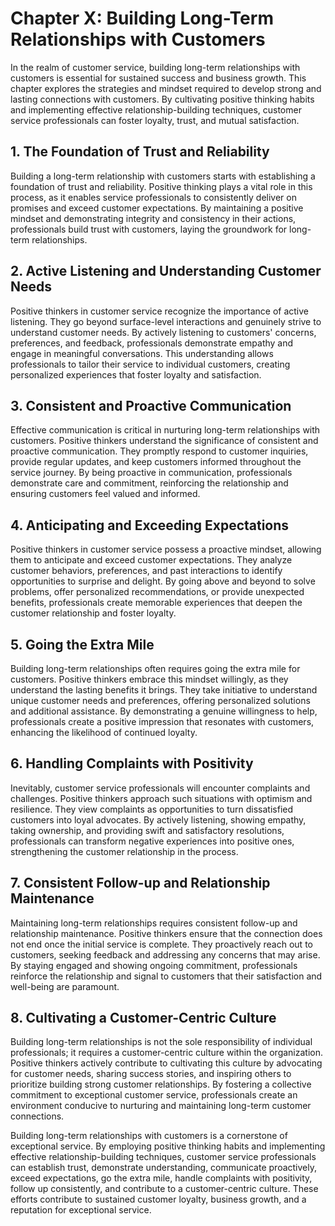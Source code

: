 Chapter X: Building Long-Term Relationships with Customers
==========================================================

In the realm of customer service, building long-term relationships with customers is essential for sustained success and business growth. This chapter explores the strategies and mindset required to develop strong and lasting connections with customers. By cultivating positive thinking habits and implementing effective relationship-building techniques, customer service professionals can foster loyalty, trust, and mutual satisfaction.

**1. The Foundation of Trust and Reliability**
----------------------------------------------

Building a long-term relationship with customers starts with establishing a foundation of trust and reliability. Positive thinking plays a vital role in this process, as it enables service professionals to consistently deliver on promises and exceed customer expectations. By maintaining a positive mindset and demonstrating integrity and consistency in their actions, professionals build trust with customers, laying the groundwork for long-term relationships.

**2. Active Listening and Understanding Customer Needs**
--------------------------------------------------------

Positive thinkers in customer service recognize the importance of active listening. They go beyond surface-level interactions and genuinely strive to understand customer needs. By actively listening to customers' concerns, preferences, and feedback, professionals demonstrate empathy and engage in meaningful conversations. This understanding allows professionals to tailor their service to individual customers, creating personalized experiences that foster loyalty and satisfaction.

**3. Consistent and Proactive Communication**
---------------------------------------------

Effective communication is critical in nurturing long-term relationships with customers. Positive thinkers understand the significance of consistent and proactive communication. They promptly respond to customer inquiries, provide regular updates, and keep customers informed throughout the service journey. By being proactive in communication, professionals demonstrate care and commitment, reinforcing the relationship and ensuring customers feel valued and informed.

**4. Anticipating and Exceeding Expectations**
----------------------------------------------

Positive thinkers in customer service possess a proactive mindset, allowing them to anticipate and exceed customer expectations. They analyze customer behaviors, preferences, and past interactions to identify opportunities to surprise and delight. By going above and beyond to solve problems, offer personalized recommendations, or provide unexpected benefits, professionals create memorable experiences that deepen the customer relationship and foster loyalty.

**5. Going the Extra Mile**
---------------------------

Building long-term relationships often requires going the extra mile for customers. Positive thinkers embrace this mindset willingly, as they understand the lasting benefits it brings. They take initiative to understand unique customer needs and preferences, offering personalized solutions and additional assistance. By demonstrating a genuine willingness to help, professionals create a positive impression that resonates with customers, enhancing the likelihood of continued loyalty.

**6. Handling Complaints with Positivity**
------------------------------------------

Inevitably, customer service professionals will encounter complaints and challenges. Positive thinkers approach such situations with optimism and resilience. They view complaints as opportunities to turn dissatisfied customers into loyal advocates. By actively listening, showing empathy, taking ownership, and providing swift and satisfactory resolutions, professionals can transform negative experiences into positive ones, strengthening the customer relationship in the process.

**7. Consistent Follow-up and Relationship Maintenance**
--------------------------------------------------------

Maintaining long-term relationships requires consistent follow-up and relationship maintenance. Positive thinkers ensure that the connection does not end once the initial service is complete. They proactively reach out to customers, seeking feedback and addressing any concerns that may arise. By staying engaged and showing ongoing commitment, professionals reinforce the relationship and signal to customers that their satisfaction and well-being are paramount.

**8. Cultivating a Customer-Centric Culture**
---------------------------------------------

Building long-term relationships is not the sole responsibility of individual professionals; it requires a customer-centric culture within the organization. Positive thinkers actively contribute to cultivating this culture by advocating for customer needs, sharing success stories, and inspiring others to prioritize building strong customer relationships. By fostering a collective commitment to exceptional customer service, professionals create an environment conducive to nurturing and maintaining long-term customer connections.

Building long-term relationships with customers is a cornerstone of exceptional service. By employing positive thinking habits and implementing effective relationship-building techniques, customer service professionals can establish trust, demonstrate understanding, communicate proactively, exceed expectations, go the extra mile, handle complaints with positivity, follow up consistently, and contribute to a customer-centric culture. These efforts contribute to sustained customer loyalty, business growth, and a reputation for exceptional service.
